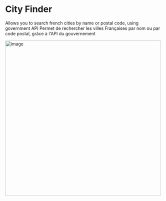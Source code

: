 # City Finder
Allows you to search french cities by name or postal code, using government API
Permet de rechercher les villes Françaises par nom ou par code postal, grâce à l'API du gouvernement

<img width="498" alt="image" src="https://github.com/EmericMathis/CityFinder/assets/137341067/a376076d-42d7-4d5c-b827-6bd0b01a2518">
